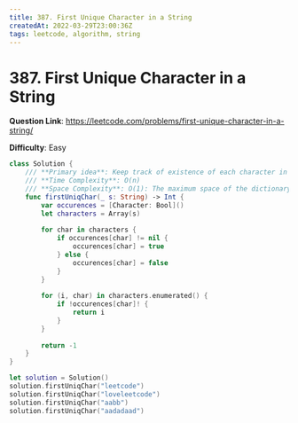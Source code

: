 ```yaml
---
title: 387. First Unique Character in a String
createdAt: 2022-03-29T23:00:36Z
tags: leetcode, algorithm, string
---
```


# 387. First Unique Character in a String

**Question Link**: https://leetcode.com/problems/first-unique-character-in-a-string/

**Difficulty**: Easy

```swift
class Solution {
    /// **Primary idea**: Keep track of existence of each character in the string
    /// **Time Complexity**: O(n)
    /// **Space Complexity**: O(1): The maximum space of the dictionary is 26, so space complexity is O(1)
    func firstUniqChar(_ s: String) -> Int {
        var occurences = [Character: Bool]()
        let characters = Array(s)
        
        for char in characters {
            if occurences[char] != nil {
                occurences[char] = true
            } else {
                occurences[char] = false
            }
        }
        
        for (i, char) in characters.enumerated() {
            if !occurences[char]! {
                return i
            }
        }
        
        return -1
    }
}

let solution = Solution()
solution.firstUniqChar("leetcode")
solution.firstUniqChar("loveleetcode")
solution.firstUniqChar("aabb")
solution.firstUniqChar("aadadaad")
```